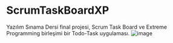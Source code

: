 # ScrumTaskBoardXP
Yazılım Sınama Dersi final projesi, Scrum Task Board ve Extreme Programming birleşimi bir Todo-Task uygulaması.
![image](https://user-images.githubusercontent.com/45638332/104438018-8d60ed00-55a0-11eb-86c9-df22fca6c702.png)
